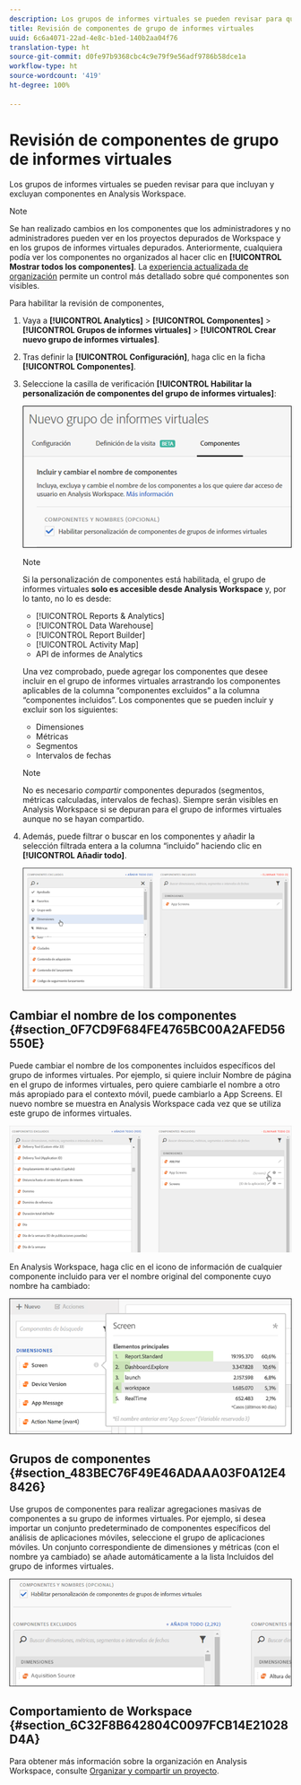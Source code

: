 ```yaml
---
description: Los grupos de informes virtuales se pueden revisar para que incluyan y excluyan componentes en Analysis Workspace.
title: Revisión de componentes de grupo de informes virtuales
uuid: 6c6a4071-22ad-4e8c-b1ed-140b2aa04f76
translation-type: ht
source-git-commit: d0fe97b9368cbc4c9e79f9e56adf9786b58dce1a
workflow-type: ht
source-wordcount: '419'
ht-degree: 100%

---
```



# Revisión de componentes de grupo de informes virtuales

Los grupos de informes virtuales se pueden revisar para que incluyan y excluyan componentes en Analysis Workspace.

>[!NOTE]
>
>Se han realizado cambios en los componentes que los administradores y no administradores pueden ver en los proyectos depurados de Workspace y en los grupos de informes virtuales depurados. Anteriormente, cualquiera podía ver los componentes no organizados al hacer clic en **[!UICONTROL Mostrar todos los componentes]**. La [experiencia actualizada de organización](/help/analyze/analysis-workspace/curate-share/curate.md) permite un control más detallado sobre qué componentes son visibles.

Para habilitar la revisión de componentes,

1. Vaya a **[!UICONTROL Analytics]** > **[!UICONTROL Componentes]** > **[!UICONTROL Grupos de informes virtuales]** > **[!UICONTROL Crear nuevo grupo de informes virtuales]**.
1. Tras definir la **[!UICONTROL Configuración]**, haga clic en la ficha **[!UICONTROL Componentes]**.

1. Seleccione la casilla de verificación **[!UICONTROL Habilitar la personalización de componentes del grupo de informes virtuales]**:

   ![](assets/vrs-enable.png)

   >[!NOTE]
   >
   >Si la personalización de componentes está habilitada, el grupo de informes virtuales **solo es accesible desde Analysis Workspace** y, por lo tanto, no lo es desde:
   >
   >* [!UICONTROL Reports &amp; Analytics]
   >* [!UICONTROL Data Warehouse]
   >* [!UICONTROL Report Builder]
   >* [!UICONTROL Activity Map]
   >* API de informes de Analytics


   Una vez comprobado, puede agregar los componentes que desee incluir en el grupo de informes virtuales arrastrando los componentes aplicables de la columna “componentes excluidos” a la columna “componentes incluidos”. Los componentes que se pueden incluir y excluir son los siguientes:

   * Dimensiones
   * Métricas
   * Segmentos
   * Intervalos de fechas

   >[!NOTE]
   >
   >No es necesario *compartir* componentes depurados (segmentos, métricas calculadas, intervalos de fechas). Siempre serán visibles en Analysis Workspace si se depuran para el grupo de informes virtuales aunque no se hayan compartido.

1. Además, puede filtrar o buscar en los componentes y añadir la selección filtrada entera a la columna “incluido” haciendo clic en **[!UICONTROL Añadir todo]**.

   ![](assets/vrs-add-all.png)

## Cambiar el nombre de los componentes {#section_0F7CD9F684FE4765BC00A2AFED56550E}

Puede cambiar el nombre de los componentes incluidos específicos del grupo de informes virtuales. Por ejemplo, si quiere incluir Nombre de página en el grupo de informes virtuales, pero quiere cambiarle el nombre a otro más apropiado para el contexto móvil, puede cambiarlo a App Screens. El nuevo nombre se muestra en Analysis Workspace cada vez que se utiliza este grupo de informes virtuales.

![](assets/vrs-rename-component.png)

En Analysis Workspace, haga clic en el icono de información de cualquier componente incluido para ver el nombre original del componente cuyo nombre ha cambiado:

![](assets/vrs-aw-renamed.png)

## Grupos de componentes {#section_483BEC76F49E46ADAAA03F0A12E48426}

Use grupos de componentes para realizar agregaciones masivas de componentes a su grupo de informes virtuales. Por ejemplo, si desea importar un conjunto predeterminado de componentes específicos del análisis de aplicaciones móviles, seleccione el grupo de aplicaciones móviles. Un conjunto correspondiente de dimensiones y métricas (con el nombre ya cambiado) se añade automáticamente a la lista Incluidos del grupo de informes virtuales.

![](assets/vrs-comp-grp.png)

## Comportamiento de Workspace {#section_6C32F8B642804C0097FCB14E21028D4A}

Para obtener más información sobre la organización en Analysis Workspace, consulte [Organizar y compartir un proyecto](https://docs.adobe.com/content/help/es-ES/analytics/analyze/analysis-workspace/curate-share/curate.html).
